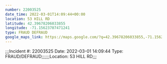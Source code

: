 ```yaml
---
number: 22003525
date_time: 2022-03-01T14:09:44+00:00
location: 53 HILL RD
latitude: 42.39678206033855
longitude: -71.15623707471241
type: FRAUD DEFRAUD
google_maps_link: https://maps.google.com/?q=42.39678206033855,-71.15623707471241
---
```


;;;Incident #: 22003525  Date: 2022-03-01 14:09:44   Type: FRAUD/DEFRAUD;;;;;;Location: 53 HILL RD;;;
